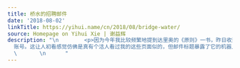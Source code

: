 ```yaml
---
title: 桥水的招聘邮件
date: '2018-08-02'
linkTitle: https://yihui.name/cn/2018/08/bridge-water/
source: Homepage on Yihui Xie | 谢益辉
description: "\n        <p>因为今年我比较频繁地提到达里奥的《原则》一书，昨日收到桥水的一则招聘邮件。这邮件大概是系统自动发出的，但与我平日收到的其它猎头邮件不太一样。关键是它里面包含了好些我的个人信息，虽然这些信息都是公开的。比如我的提到《原则》的那篇日志的链接、简历链接、维基页面、GitHub
  账号。这让人初看感觉仿佛是真有个活人看过我的这些页面似的，但邮件标题暴露了它的机器人本质，因为标题用的完全是我的日志标题；如果是活人发来的邮件，那么他是不可能用这么奇怪一个标题的。桥水的信息采集系统是很厉害，不过还要继续努力哦。</p>\n\n
  \       \n      "
---
```

